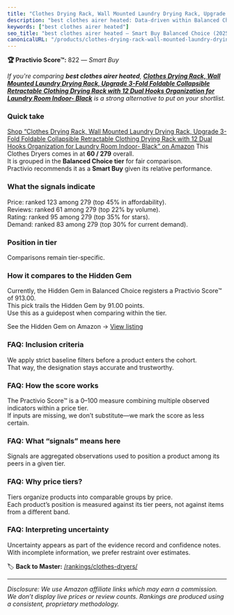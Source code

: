```yaml
---
title: "Clothes Drying Rack, Wall Mounted Laundry Drying Rack, Upgrade 3-Fold Foldable Collapsible Retractable Clothing Drying Rack with 12 Dual Hooks Organization for Laundry Room Indoor- Black"
description: "best clothes airer heated: Data-driven within Balanced Choice ranking using the Practivio Score™. Positioned by quality, value, demand, findability, momentum."
keywords: ["best clothes airer heated"]
seo_title: "best clothes airer heated — Smart Buy Balanced Choice (2025)"
canonicalURL: "/products/clothes-drying-rack-wall-mounted-laundry-drying-rack-upgrade-3-fold-foldable-collapsible-retractable-clothing-drying-rack-with-12-dual-hooks-organization-for-laundry-room-indoor-black-B0CGV3FQJL/"
---
```


**🏆 Practivio Score™:** 822 — _Smart Buy_


*If you're comparing **best clothes airer heated**, **[Clothes Drying Rack, Wall Mounted Laundry Drying Rack, Upgrade 3-Fold Foldable Collapsible Retractable Clothing Drying Rack with 12 Dual Hooks Organization for Laundry Room Indoor- Black](https://www.amazon.com/dp/B0CGV3FQJL?tag=practivio-20)** is a strong alternative to put on your shortlist.*
### Quick take
[Shop “Clothes Drying Rack, Wall Mounted Laundry Drying Rack, Upgrade 3-Fold Foldable Collapsible Retractable Clothing Drying Rack with 12 Dual Hooks Organization for Laundry Room Indoor- Black” on Amazon](https://www.amazon.com/dp/B0CGV3FQJL?tag=practivio-20)
This Clothes Dryers comes in at **60 / 279** overall.  
It is grouped in the **Balanced Choice tier** for fair comparison.  
Practivio recommends it as a **Smart Buy** given its relative performance.

### What the signals indicate
Price: ranked 123 among 279 (top 45% in affordability).  
Reviews: ranked 61 among 279 (top 22% by volume).  
Rating: ranked 95 among 279 (top 35% for stars).  
Demand: ranked 83 among 279 (top 30% for current demand).

### Position in tier
Comparisons remain tier-specific.

### How it compares to the Hidden Gem
Currently, the Hidden Gem in Balanced Choice registers a Practivio Score™ of 913.00.  
This pick trails the Hidden Gem by 91.00 points.  
Use this as a guidepost when comparing within the tier.  

See the Hidden Gem on Amazon → [View listing](https://www.amazon.com/dp/B00Q4X2FSM?tag=practivio-20)

### FAQ: Inclusion criteria
We apply strict baseline filters before a product enters the cohort.  
That way, the designation stays accurate and trustworthy.

### FAQ: How the score works
The Practivio Score™ is a 0–100 measure combining multiple observed indicators within a price tier.  
If inputs are missing, we don’t substitute—we mark the score as less certain.

### FAQ: What “signals” means here
Signals are aggregated observations used to position a product among its peers in a given tier.

### FAQ: Why price tiers?
Tiers organize products into comparable groups by price.  
Each product’s position is measured against its tier peers, not against items from a different band.

### FAQ: Interpreting uncertainty
Uncertainty appears as part of the evidence record and confidence notes.  
With incomplete information, we prefer restraint over estimates.


🏷️ **Back to Master:** [/rankings/clothes-dryers/](/rankings/clothes-dryers/)

---
_Disclosure: We use Amazon affiliate links which may earn a commission. We don’t display live prices or review counts. Rankings are produced using a consistent, proprietary methodology._
